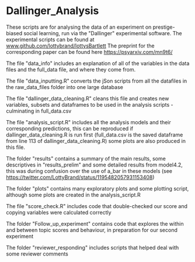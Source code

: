 # Dallinger_Analysis
These scripts are for analysing the data of an experiment on prestige-biased social learning, run via the "Dallinger" experimental software. 
The experimental scripts can be found at www.github.com/lottybrand/lottysBartlett
The preprint for the corresponding paper can be found here https://psyarxiv.com/mn9t6/ 

The file "data_info" includes an explanation of all of the variables in the data files and the full_data file, and where they come from. 

The file "data_inputting.R" converts the jSon scripts from all the datafiles in the raw_data_files folder into one large database

The file "dallinger_data_cleaning.R" cleans this file and creates new variables, subsets and dataframes to be used in the analysis scripts - culminating in full_data.csv 

The file "analysis_script.R" includes all the analysis models and their corresponding predictions, 
this can be reproduced if dallinger_data_cleaning.R is run first (full_data.csv is the saved dataframe from line 113 of dallinger_data_cleaning.R)
some plots are also produced in this file. 

The folder "results" contains a summary of the main results, some descriptives in "results_prelim" and some detailed results from model4.2, 
this was during confusion over the use of a_bar in these models (see https://twitter.com/LottyBrand/status/1195482057931153408) 

The folder "plots" contains many exploratory plots and some plotting script, although some plots are created in the analysis_script.R

The file "score_check.R" includes code that double-checked our score and copying variables were calculated correctly

The folder "Follow_up_experiment" contains code that explores the within and between topic scores and behaviour, in preparation for our second experiment

The folder "reviewer_responding" includes scripts that helped deal with some reviewer comments 




